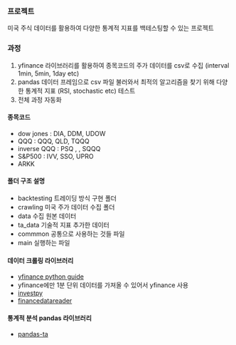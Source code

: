 ### 프로젝트
미국 주식 데이터를 활용하여 다양한 통계적 지표를 백테스팅할 수 있는 프로젝트

### 과정
1. yfinance 라이브러리를 활용하여 종목코드의 주가 데이터를 csv로 수집 (interval 1min, 5min, 1day etc)
2. pandas 데이터 프레임으로 csv 파일 불러와서 최적의 알고리즘을 찾기 위해 다양한 통계적 지표 (RSI, stochastic etc) 테스트
3. 전체 과정 자동화

#### 종목코드
- dow jones : DIA, DDM, UDOW
- QQQ : QQQ, QLD, TQQQ
- inverse QQQ : PSQ , , SQQQ
- S&P500 : IVV, SSO, UPRO
- ARKK

#### 폴더 구조 설명
- backtesting 트레이딩 방식 구현 폴더
- crawling 미국 주가 데이터 수집 폴더
- data 수집 원본 데이터
- ta_data 기술적 지표 추가한 데이터
- commmon 공통으로 사용하는 것들 파일
- main 실행하는 파일

#### 데이터 크롤링 라이브러리
- [yfinance python guide](https://analyzingalpha.com/yfinance-python)
- yfinance에만 1분 단위 데이터를 가져올 수 있어서 yfinance 사용
- [investpy](https://github.com/alvarobartt/investpy)
- [financedatareader](https://github.com/financedata-org/FinanceDataReader)

#### 통계적 분석 pandas 라이브러리
- [pandas-ta](https://github.com/twopirllc/pandas-ta)